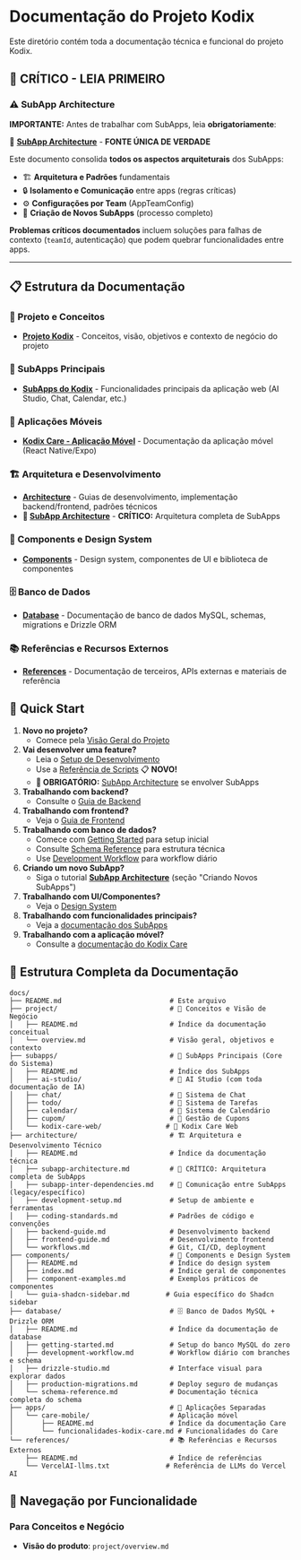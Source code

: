 # Documentação do Projeto Kodix

Este diretório contém toda a documentação técnica e funcional do projeto Kodix.

## 🚨 **CRÍTICO - LEIA PRIMEIRO**

### ⚠️ SubApp Architecture

**IMPORTANTE:** Antes de trabalhar com SubApps, leia **obrigatoriamente**:

📖 **[SubApp Architecture](./architecture/subapp-architecture.md)** - **FONTE ÚNICA DE VERDADE**

Este documento consolida **todos os aspectos arquiteturais** dos SubApps:

- 🏗️ **Arquitetura e Padrões** fundamentais
- 🔒 **Isolamento e Comunicação** entre apps (regras críticas)
- ⚙️ **Configurações por Team** (AppTeamConfig)
- 🚀 **Criação de Novos SubApps** (processo completo)

**Problemas críticos documentados** incluem soluções para falhas de contexto (`teamId`, autenticação) que podem quebrar funcionalidades entre apps.

---

## 📋 Estrutura da Documentação

### 🏢 Projeto e Conceitos

- **[Projeto Kodix](./project/)** - Conceitos, visão, objetivos e contexto de negócio do projeto

### 📱 SubApps Principais

- **[SubApps do Kodix](./subapps/)** - Funcionalidades principais da aplicação web (AI Studio, Chat, Calendar, etc.)

### 📲 Aplicações Móveis

- **[Kodix Care - Aplicação Móvel](./apps/care-mobile/)** - Documentação da aplicação móvel (React Native/Expo)

### 🏗️ Arquitetura e Desenvolvimento

- **[Architecture](./architecture/)** - Guias de desenvolvimento, implementação backend/frontend, padrões técnicos
- **🚨 [SubApp Architecture](./architecture/subapp-architecture.md)** - **CRÍTICO:** Arquitetura completa de SubApps

### 🎨 Components e Design System

- **[Components](./components/)** - Design system, componentes de UI e biblioteca de componentes

### 🗄️ Banco de Dados

- **[Database](./database/)** - Documentação de banco de dados MySQL, schemas, migrations e Drizzle ORM

### 📚 Referências e Recursos Externos

- **[References](./references/)** - Documentação de terceiros, APIs externas e materiais de referência

## 🚀 Quick Start

1. **Novo no projeto?**
   - Comece pela [Visão Geral do Projeto](./project/overview.md)
2. **Vai desenvolver uma feature?**
   - Leia o [Setup de Desenvolvimento](./architecture/development-setup.md)
   - Use a [Referência de Scripts](./architecture/scripts-reference.md) 📋 **NOVO!**
   - **🚨 OBRIGATÓRIO:** [SubApp Architecture](./architecture/subapp-architecture.md) se envolver SubApps
3. **Trabalhando com backend?**
   - Consulte o [Guia de Backend](./architecture/backend-guide.md)
4. **Trabalhando com frontend?**
   - Veja o [Guia de Frontend](./architecture/frontend-guide.md)
5. **Trabalhando com banco de dados?**
   - Comece com [Getting Started](./database/getting-started.md) para setup inicial
   - Consulte [Schema Reference](./database/schema-reference.md) para estrutura técnica
   - Use [Development Workflow](./database/development-workflow.md) para workflow diário
6. **Criando um novo SubApp?**
   - Siga o tutorial **[SubApp Architecture](./architecture/subapp-architecture.md)** (seção "Criando Novos SubApps")
7. **Trabalhando com UI/Componentes?**
   - Veja o [Design System](./components/)
8. **Trabalhando com funcionalidades principais?**
   - Veja a [documentação dos SubApps](./subapps/)
9. **Trabalhando com a aplicação móvel?**
   - Consulte a [documentação do Kodix Care](./apps/care-mobile/)

## 📁 Estrutura Completa da Documentação

```
docs/
├── README.md                           # Este arquivo
├── project/                            # 🏢 Conceitos e Visão de Negócio
│   ├── README.md                       # Índice da documentação conceitual
│   └── overview.md                     # Visão geral, objetivos e contexto
├── subapps/                            # 📱 SubApps Principais (Core do Sistema)
│   ├── README.md                       # Índice dos SubApps
│   ├── ai-studio/                      # 🤖 AI Studio (com toda documentação de IA)
│   ├── chat/                           # 💬 Sistema de Chat
│   ├── todo/                           # 📝 Sistema de Tarefas
│   ├── calendar/                       # 📅 Sistema de Calendário
│   ├── cupom/                          # 🎫 Gestão de Cupons
│   └── kodix-care-web/                # 🏥 Kodix Care Web
├── architecture/                       # 🏗️ Arquitetura e Desenvolvimento Técnico
│   ├── README.md                       # Índice da documentação técnica
│   ├── subapp-architecture.md          # 🚨 CRÍTICO: Arquitetura completa de SubApps
│   ├── subapp-inter-dependencies.md    # 🔗 Comunicação entre SubApps (legacy/específico)
│   ├── development-setup.md            # Setup de ambiente e ferramentas
│   ├── coding-standards.md             # Padrões de código e convenções
│   ├── backend-guide.md                # Desenvolvimento backend
│   ├── frontend-guide.md               # Desenvolvimento frontend
│   └── workflows.md                    # Git, CI/CD, deployment
├── components/                         # 🎨 Components e Design System
│   ├── README.md                       # Índice do design system
│   ├── index.md                        # Índice geral de componentes
│   ├── component-examples.md           # Exemplos práticos de componentes
│   └── guia-shadcn-sidebar.md         # Guia específico do Shadcn sidebar
├── database/                           # 🗄️ Banco de Dados MySQL + Drizzle ORM
│   ├── README.md                       # Índice da documentação de database
│   ├── getting-started.md              # Setup do banco MySQL do zero
│   ├── development-workflow.md         # Workflow diário com branches e schema
│   ├── drizzle-studio.md               # Interface visual para explorar dados
│   ├── production-migrations.md        # Deploy seguro de mudanças
│   └── schema-reference.md             # Documentação técnica completa do schema
├── apps/                               # 📲 Aplicações Separadas
│   └── care-mobile/                    # Aplicação móvel
│       ├── README.md                   # Índice da documentação Care
│       └── funcionalidades-kodix-care.md # Funcionalidades do Care
└── references/                         # 📚 Referências e Recursos Externos
    ├── README.md                       # Índice de referências
    └── VercelAI-llms.txt              # Referência de LLMs do Vercel AI
```

## 🎯 Navegação por Funcionalidade

### Para Conceitos e Negócio

- **Visão do produto**: `project/overview.md`
